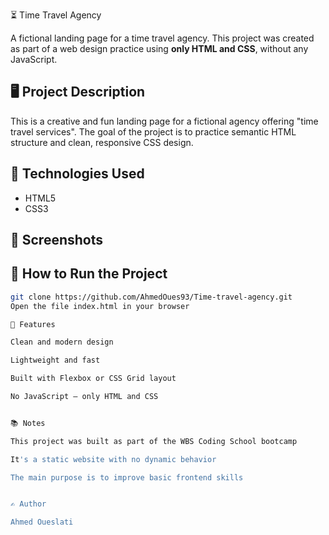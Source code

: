 ⏳ Time Travel Agency

A fictional landing page for a time travel agency. This project was created as part of a web design practice using **only HTML and CSS**, without any JavaScript.

## 🖥️ Project Description

This is a creative and fun landing page for a fictional agency offering "time travel services". The goal of the project is to practice semantic HTML structure and clean, responsive CSS design.

## 🔧 Technologies Used

- HTML5  
- CSS3

## 📸 Screenshots

<!-- Add a screenshot of the website here if available -->

## 🚀 How to Run the Project

```bash
git clone https://github.com/AhmedOues93/Time-travel-agency.git
Open the file index.html in your browser

🎯 Features

Clean and modern design

Lightweight and fast

Built with Flexbox or CSS Grid layout

No JavaScript – only HTML and CSS


📚 Notes

This project was built as part of the WBS Coding School bootcamp

It's a static website with no dynamic behavior

The main purpose is to improve basic frontend skills


✍️ Author

Ahmed Oueslati
